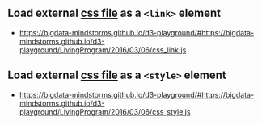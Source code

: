 ## Load external [css file](https://github.com/bigdata-mindstorms/d3-playground/blob/gh-pages/LivingProgram/2016/03/06/background.css) as a `<link>` element
* https://bigdata-mindstorms.github.io/d3-playground/#https://bigdata-mindstorms.github.io/d3-playground/LivingProgram/2016/03/06/css_link.js

## Load external [css file](https://github.com/bigdata-mindstorms/d3-playground/blob/gh-pages/LivingProgram/2016/03/06/background.css) as a `<style>` element
* https://bigdata-mindstorms.github.io/d3-playground/#https://bigdata-mindstorms.github.io/d3-playground/LivingProgram/2016/03/06/css_style.js
